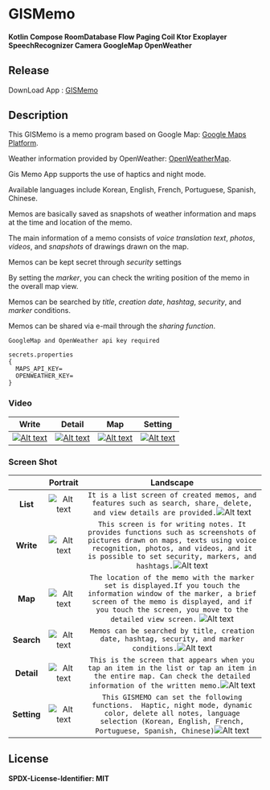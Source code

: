# GISMemo


#### Kotlin Compose RoomDatabase Flow Paging Coil Ktor Exoplayer SpeechRecognizer Camera GoogleMap OpenWeather

## Release
DownLoad App : [GISMemo][release]

## Description

This GISMemo is a memo program based on Google Map: [Google Maps Platform][googlelink].

Weather information provided by OpenWeather: [OpenWeatherMap][openweatherlink]. 

Gis Memo App supports the use of haptics and night mode.


Available languages include Korean, English, French, Portuguese, Spanish, Chinese.
 
Memos are basically saved as snapshots of weather information and maps at the time and location of the memo.

The main information of a memo consists of *voice translation text*, *photos*, *videos*, and *snapshots* of drawings drawn on the map.

Memos can be kept secret through *security* settings

By setting the *marker*, you can check the writing position of the memo in the overall map view.

Memos can be searched by *title*, *creation date*, *hashtag*, *security*, and *marker* conditions.

Memos can be shared via e-mail through the *sharing function*.


```
GoogleMap and OpenWeather api key required
 
secrets.properties
{
  MAPS_API_KEY=
  OPENWEATHER_KEY=
}
```



###  Video
|Write|Detail|Map|Setting|
|:-:|:-:|:-:|:-:|
|[![Alt text](https://github.com/unchil/GISMemo/blob/main/app/src/main/assets/write_portrait.png)](https://youtube.com/shorts/uM2O647Z7TE?feature=share)|[![Alt text](https://github.com/unchil/GISMemo/blob/main/app/src/main/assets/detail_portrait.png)](https://youtube.com/shorts/5z5QSPmNzvQ?si=7DvLyimANKWn2uQ4)|[![Alt text](https://github.com/unchil/GISMemo/blob/main/app/src/main/assets/map_portrait.png)](https://youtube.com/shorts/-yUi1thvrrw?feature=share)|[![Alt text](https://github.com/unchil/GISMemo/blob/main/app/src/main/assets/setting_portrait.png)](https://youtube.com/shorts/SAq5fDb9DWo?feature=share)|


###  Screen Shot
|     |                                          Portrait                                          |                                                                                                                                                        Landscape                                                                                                                                                        |
|:---:|:------------------------------------------------------------------------------------------:|:-----------------------------------------------------------------------------------------------------------------------------------------------------------------------------------------------------------------------------------------------------------------------------------------------------------------------:|
|**List**|  ![Alt text](https://github.com/unchil/GISMemo/blob/main/app/src/main/assets/list_portrait.png)  |                                                  ```It is a list screen of created memos, and features such as search, share, delete, and view details are provided.```![Alt text](https://github.com/unchil/GISMemo/blob/main/app/src/main/assets/list_landscape.png)</img>                                                  |
|**Write**| ![Alt text](https://github.com/unchil/GISMemo/blob/main/app/src/main/assets/write_portrait.png)  |  ```This screen is for writing notes. It provides functions such as screenshots of pictures drawn on maps, texts using voice recognition, photos, and videos, and it is possible to set security, markers, and hashtags.```![Alt text](https://github.com/unchil/GISMemo/blob/main/app/src/main/assets/write_landscape.png)   |                                                             
|**Map**|  ![Alt text](https://github.com/unchil/GISMemo/blob/main/app/src/main/assets/map_portrait.png)   | ```The location of the memo with the marker set is displayed.If you touch the information window of the marker, a brief screen of the memo is displayed, and if you touch the screen, you move to the detailed view screen.``` ![Alt text](https://github.com/unchil/GISMemo/blob/main/app/src/main/assets/map_landscape.png) | 
|**Search**| ![Alt text](https://github.com/unchil/GISMemo/blob/main/app/src/main/assets/search_portrait.png) |                                                                ```Memos can be searched by title, creation date, hashtag, security, and marker conditions.```![Alt text](https://github.com/unchil/GISMemo/blob/main/app/src/main/assets/search_landscape.png)                                                                |   
|**Detail**| ![Alt text](https://github.com/unchil/GISMemo/blob/main/app/src/main/assets/detail_portrait.png) |                               ```This is the screen that appears when you tap an item in the list or tap an item in the entire map. Can check the detailed information of the written memo.```![Alt text](https://github.com/unchil/GISMemo/blob/main/app/src/main/assets/detail_landscape.png)                               |   
|**Setting**| ![Alt text](https://github.com/unchil/GISMemo/blob/main/app/src/main/assets/setting_portrait.png) |                               ```This GISMEMO can set the following functions.  Haptic, night mode, dynamic color, delete all notes, language selection (Korean, English, French, Portuguese, Spanish, Chinese)```![Alt text](https://github.com/unchil/GISMemo/blob/main/app/src/main/assets/setting_landscape.png)        

##  License
**SPDX-License-Identifier: MIT**


[release]: https://drive.google.com/file/d/1donPTB4q8Zxbk6cbbzsssfk42TWmd-yD/view?usp=drive_link "GIS MEMO"
[googlelink]: https://developers.google.com/maps "Go GoogleMap"
[openweatherlink]: https://openweathermap.org/ "Go OpenWeatherMap"
